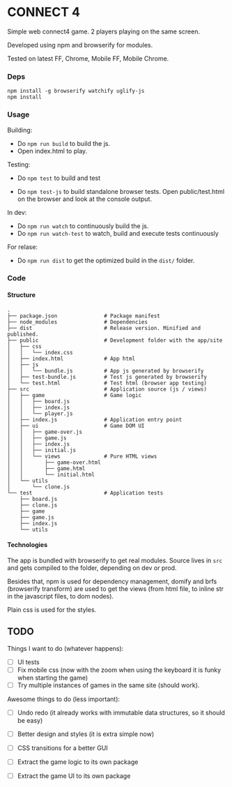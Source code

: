 
CONNECT 4
=========

Simple web connect4 game. 2 players playing on the same screen.

Developed using npm and browserify for modules.

Tested on latest FF, Chrome, Mobile FF, Mobile Chrome.

### Deps

```
npm install -g browserify watchify uglify-js
npm install
```

### Usage

Building:

* Do `npm run build` to build the js.
* Open index.html to play.

Testing:

* Do `npm test` to build and test

* Do `npm test-js` to build standalone browser tests. Open public/test.html on
  the browser and look at the console output.

In dev:

* Do `npm run watch` to continuously build the js.
* Do `npm run watch-test` to watch, build and execute tests continuously

For relase:

* Do `npm run dist` to get the optimized build in the `dist/` folder.

### Code

#### Structure

    .
    ├── package.json               # Package manifest
    ├── node_modules               # Dependencies
    ├── dist                       # Release version. Minified and published.
    ├── public                     # Development folder with the app/site
    │   ├── css
    │   │   └── index.css
    │   ├── index.html             # App html
    │   ├── js
    │   │   └── bundle.js          # App js generated by browserify
    │   ├── test-bundle.js         # Test js generated by browserify
    │   └── test.html              # Test html (browser app testing)
    ├── src                        # Application source (js / views)
    │   ├── game                   # Game logic
    │   │   ├── board.js
    │   │   ├── index.js
    │   │   └── player.js
    │   ├── index.js               # Application entry point
    │   ├── ui                     # Game DOM UI
    │   │   ├── game-over.js
    │   │   ├── game.js
    │   │   ├── index.js
    │   │   ├── initial.js
    │   │   └── views              # Pure HTML views
    │   │       ├── game-over.html
    │   │       ├── game.html
    │   │       └── initial.html
    │   └── utils
    │       └── clone.js
    └── test                       # Application tests
        ├── board.js
        ├── clone.js
        ├── game
        ├── game.js
        ├── index.js
        └── utils

#### Technologies

The app is bundled with browserify to get real modules. Source lives in `src`
and gets compiled to the folder, depending on dev or prod.

Besides that, npm is used for dependency management, domify and brfs
(browserify transform) are used to get the views (from html file, to inline str
in the javascript files, to dom nodes).

Plain css is used for the styles.

TODO
----

Things I want to do (whatever happens):
* [ ] UI tests
* [ ] Fix mobile css (now with the zoom when using the keyboard it is funky
  when starting the game)
* [ ] Try multiple instances of games in the same site (should work).

Awesome things to do (less important):
* [ ] Undo redo (it already works with immutable data structures, so it should
  be easy)
* [ ] Better design and styles (it is extra simple now)
* [ ] CSS transitions for a better GUI
* [ ] Extract the game logic to its own package
* [ ] Extract the game UI to its own package


